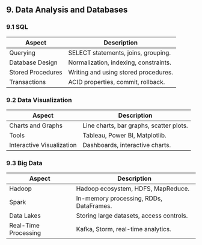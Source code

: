 ## 9. Data Analysis and Databases

### 9.1 SQL
| Aspect                                    | Description                                              |
|-------------------------------------------|----------------------------------------------------------|
| Querying                                  | SELECT statements, joins, grouping.                      |
| Database Design                           | Normalization, indexing, constraints.                     |
| Stored Procedures                         | Writing and using stored procedures.                      |
| Transactions                              | ACID properties, commit, rollback.                       |


### 9.2 Data Visualization
| Aspect                                    | Description                                              |
|-------------------------------------------|----------------------------------------------------------|
| Charts and Graphs                         | Line charts, bar graphs, scatter plots.                   |
| Tools                                     | Tableau, Power BI, Matplotlib.                            |
| Interactive Visualization                 | Dashboards, interactive charts.                           |


### 9.3 Big Data
| Aspect                                    | Description                                              |
|-------------------------------------------|----------------------------------------------------------|
| Hadoop                                    | Hadoop ecosystem, HDFS, MapReduce.                        |
| Spark                                     | In-memory processing, RDDs, DataFrames.                   |
| Data Lakes                                | Storing large datasets, access controls.                  |
| Real-Time Processing                      | Kafka, Storm, real-time analytics.                        |

